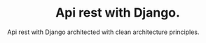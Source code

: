 <h1 align="center"> Api rest with Django.</h1>
 Api rest with Django architected with clean architecture principles.
